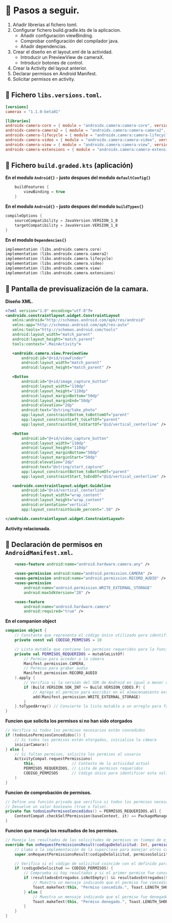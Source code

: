 # 📌 Pasos a seguir.
1. Añadir librerias al fichero toml.
2. Configurar fichero build.gradle.kts de la aplicacion.
    - Añadir configuración viewBinding.
    - Comprobar configuración del compilador java.
    - Añadir dependencias.
3. Crear el diseño en el layout.xml de la actividad.
    - Introducir un PreviewView de cameraX.
    - Introducir botones de control.
4. Crear la Activity del layout anterior.
5. Declarar permisos en Android Manifest.
6. Solicitar permisos en activity.







## 🔸 Fichero `libs.versions.toml`.
```toml
[versions]
camerax = "1.1.0-beta01"

[libraries]
androidx-camera-core = { module = "androidx.camera:camera-core", version.ref = "camerax" }
androidx-camera-camera2 = { module = "androidx.camera:camera-camera2", version.ref = "camerax" }
androidx-camera-lifecycle = { module = "androidx.camera:camera-lifecycle", version.ref = "camerax" }
androidx-camera-video = { module = "androidx.camera:camera-video", version.ref = "camerax" }
androidx-camera-view = { module = "androidx.camera:camera-view", version.ref = "camerax" }
androidx-camera-extensions = { module = "androidx.camera:camera-extensions", version.ref = "camerax" }
```

## 🔸 Fichero `build.graded.kts` (aplicación)
**En el modulo `Android{}` - justo despues del modulo `defaultConfig{}`**   
```kts
    buildFeatures {
        viewBinding = true
    }
```
    
**En el modulo `Android{}` - justo despues del modulo `buildTypes{}`**
```kts
compileOptions {
    sourceCompatibility = JavaVersion.VERSION_1_8
    targetCompatibility = JavaVersion.VERSION_1_8
}
```
    
**En el modulo `Dependencies{}`**
```kts
implementation (libs.androidx.camera.core)
implementation (libs.androidx.camera.camera2)
implementation (libs.androidx.camera.lifecycle)
implementation (libs.androidx.camera.video)
implementation (libs.androidx.camera.view)
implementation (libs.androidx.camera.extensions)
```

## 🔸 Pantalla de previsualización de la camara.

**Diseño XML.**
```xml
<?xml version="1.0" encoding="utf-8"?>
<androidx.constraintlayout.widget.ConstraintLayout
   xmlns:android="http://schemas.android.com/apk/res/android"
   xmlns:app="http://schemas.android.com/apk/res-auto"
   xmlns:tools="http://schemas.android.com/tools"
   android:layout_width="match_parent"
   android:layout_height="match_parent"
   tools:context=".MainActivity">

   <androidx.camera.view.PreviewView
       android:id="@+id/viewFinder"
       android:layout_width="match_parent"
       android:layout_height="match_parent" />

   <Button
       android:id="@+id/image_capture_button"
       android:layout_width="110dp"
       android:layout_height="110dp"
       android:layout_marginBottom="50dp"
       android:layout_marginEnd="50dp"
       android:elevation="2dp"
       android:text="@string/take_photo"
       app:layout_constraintBottom_toBottomOf="parent"
       app:layout_constraintLeft_toLeftOf="parent"
       app:layout_constraintEnd_toStartOf="@id/vertical_centerline" />

   <Button
       android:id="@+id/video_capture_button"
       android:layout_width="110dp"
       android:layout_height="110dp"
       android:layout_marginBottom="50dp"
       android:layout_marginStart="50dp"
       android:elevation="2dp"
       android:text="@string/start_capture"
       app:layout_constraintBottom_toBottomOf="parent"
       app:layout_constraintStart_toEndOf="@id/vertical_centerline" />

   <androidx.constraintlayout.widget.Guideline
       android:id="@+id/vertical_centerline"
       android:layout_width="wrap_content"
       android:layout_height="wrap_content"
       android:orientation="vertical"
       app:layout_constraintGuide_percent=".50" />

</androidx.constraintlayout.widget.ConstraintLayout>
```

**Activity relacionada.**

## 🔸 Declaración de permisos en `AndroidManifest.xml`.
```xml
    <uses-feature android:name="android.hardware.camera.any" />

    <uses-permission android:name="android.permission.CAMERA" />
    <uses-permission android:name="android.permission.RECORD_AUDIO" />
    <uses-permission
        android:name="android.permission.WRITE_EXTERNAL_STORAGE"
        android:maxSdkVersion="28" />

    <uses-feature
        android:name="android.hardware.camera"
        android:required="true" />
```

**En el companion object**   
```kotlin
companion object {
    // Constante que representa el código único utilizado para identificar la solicitud de permisos
    private const val CODIGO_PERMISOS = 10

    // Lista mutable que contiene los permisos requeridos para la funcionalidad de la aplicación
    private val PERMISOS_REQUERIDOS = mutableListOf(
        // Permiso para acceder a la cámara
        Manifest.permission.CAMERA,
        // Permiso para grabar audio
        Manifest.permission.RECORD_AUDIO
    ).apply {
        // Verifica si la versión del SDK de Android es igual o menor a Android 9 (Pie)
        if (Build.VERSION.SDK_INT <= Build.VERSION_CODES.P) {
            // Agrega el permiso para escribir en el almacenamiento externo en versiones antiguas
            add(Manifest.permission.WRITE_EXTERNAL_STORAGE)
        }
    }.toTypedArray() // Convierte la lista mutable a un arreglo para facilitar su uso
}
```
   
**Funcion que solicita los permisos si no han sido otorgados**   
```kotlin
// Verifica si todos los permisos necesarios están concedidos
if (todosLosPermisosConcedidos()) {
    // Si todos los permisos están otorgados, inicializa la cámara
    iniciarCamara()
} else {
    // Si faltan permisos, solicita los permisos al usuario
    ActivityCompat.requestPermissions(
        this,                // Contexto de la actividad actual
        PERMISOS_REQUERIDOS, // Lista de permisos requeridos
        CODIGO_PERMISOS      // Código único para identificar esta solicitud
    )
}
```
   
**Funcion de comprobación de permisos.**   
```kotlin
// Define una función privada que verifica si todos los permisos necesarios han sido otorgados.
// Devuelve un valor booleano (true o false).
private fun todosLosPermisosConcedidos() = PERMISOS_REQUERIDOS.all {
    ContextCompat.checkSelfPermission(baseContext, it) == PackageManager.PERMISSION_GRANTED
}
```
   
**Funcion que maneja los resultados de los permisos.**   
```kotlin
// Maneja los resultados de las solicitudes de permisos en tiempo de ejecución
override fun onRequestPermissionsResult(codigoDeSolicitud: Int, permisosSolicitados: Array<out String>, resultadosEntregados: IntArray) {
    // Llama a la implementación de la superclase para manejar otros casos predeterminados
    super.onRequestPermissionsResult(codigoDeSolicitud, permisosSolicitados, resultadosEntregados)

    // Verifica si el código de solicitud coincide con el definido para los permisos
    if (codigoDeSolicitud == CODIGO_PERMISOS) {
        // Comprueba si hay resultados y si el primer permiso fue concedido
        if (resultadosEntregados.isNotEmpty() && resultadosEntregados[0] == PackageManager.PERMISSION_GRANTED) {
            // Muestra un mensaje indicando que el permiso fue concedido
            Toast.makeText(this, "Permiso concedido.", Toast.LENGTH_SHORT).show()
        } else {
            // Muestra un mensaje indicando que el permiso fue denegado
            Toast.makeText(this, "Permiso denegado.", Toast.LENGTH_SHORT).show()
        }
    }
}
```

